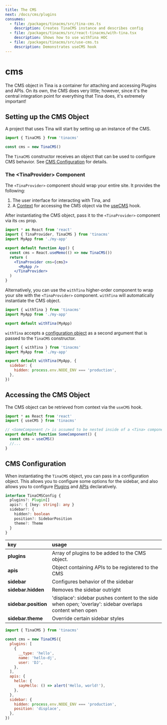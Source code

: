 ```yaml
---
title: The CMS
next: /docs/cms/plugins
consumes:
  - file: /packages/tinacms/src/tina-cms.ts
    description: Creates TinaCMS instance and describes config
  - file: /packages/tinacms/src/react-tinacms/with-tina.tsx
    description: Shows how to use withTina HOC
  - file: /packages/tinacms/src/use-cms.ts
    description: Demonstrates useCMS hook
---
```


# cms

The CMS object in Tina is a container for attaching and accessing Plugins and APIs. On its own, the CMS does very little; however, since it's the central integration point for everything that Tina does, it's extremely important!

## Setting up the CMS Object

A project that uses Tina will start by setting up an instance of the CMS.

```javascript
import { TinaCMS } from 'tinacms'

const cms = new TinaCMS()
```

The `TinaCMS` constructor receives an object that can be used to configure CMS behavior. See [CMS Configuration](cms-1.md#cms-configuration) for details.

### The &lt;TinaProvider&gt; Component

The `<TinaProvider>` component should wrap your entire site. It provides the following:

1. The user interface for interacting with Tina, and
2. A [Context](https://reactjs.org/docs/context.html) for accessing the CMS object via the [useCMS](cms-1.md#accessing-the-cms-object) hook.

After instantiating the CMS object, pass it to the `<TinaProvider>` component via its `cms` prop.

```jsx
import * as React from 'react'
import { TinaProvider, TinaCMS } from 'tinacms'
import MyApp from './my-app'

export default function App() {
  const cms = React.useMemo(() => new TinaCMS())
  return (
    <TinaProvider cms={cms}>
      <MyApp />
    </TinaProvider>
  )
}
```

Alternatively, you can use the `withTina` higher-order component to wrap your site with the `<TinaProvider>` component. `withTina` will automatically instantiate the CMS object.

```javascript
import { withTina } from 'tinacms'
import MyApp from './my-app'

export default withTina(MyApp)
```

`withTina` accepts a [configuration object](cms-1.md#cms-configuration) as a second argument that is passed to the `TinaCMS` constructor.

```javascript
import { withTina } from 'tinacms'
import MyApp from './my-app'

export default withTina(MyApp, {
  sidebar: {
    hidden: process.env.NODE_ENV === 'production',
  },
})
```

## Accessing the CMS Object

The CMS object can be retrieved from context via the `useCMS` hook.

```javascript
import * as React from 'react'
import { useCMS } from 'tinacms'

// <SomeComponent /> is assumed to be nested inside of a <Tina> component
export default function SomeComponent() {
  const cms = useCMS()
  //...
}
```

## CMS Configuration

When instantiating the `TinaCMS` object, you can pass in a configuration object. This allows you to configure some options for the sidebar, and also allows you to configure [Plugins](https://github.com/taylorux/tinacms.org/tree/ec3e5c1e5736454379815f45595441bd79d85a2d/docs/cms/plugins/README.md) and [APIs](https://github.com/taylorux/tinacms.org/tree/ec3e5c1e5736454379815f45595441bd79d85a2d/docs/cms/apis/README.md) declaratively.

```typescript
interface TinaCMSConfig {
  plugins?: Plugin[]
  apis?: { [key: string]: any }
  sidebar?: {
    hidden?: boolean
    position?: SidebarPosition
    theme?: Theme
  }
}
```

| key | usage |
| :--- | :--- |
| **plugins** | Array of plugins to be added to the CMS object. |
| **apis** | Object containing APIs to be registered to the CMS |
| **sidebar** | Configures behavior of the sidebar |
| **sidebar.hidden** | Removes the sidebar outright |
| **sidebar.position** | 'displace': sidebar pushes content to the side when open; 'overlay': sidebar overlaps content when open |
| **sidebar.theme** | Override certain sidebar styles |

```javascript
import { TinaCMS } from 'tinacms'

const cms = new TinaCMS({
  plugins: [
    {
      __type: 'hello',
      name: 'hello-dj',
      user: 'DJ',
    },
  ],
  apis: {
    hello: {
      sayHello: () => alert('Hello, world!'),
    },
  },
  sidebar: {
    hidden: process.env.NODE_ENV === 'production',
    position: 'displace',
  },
})
```

